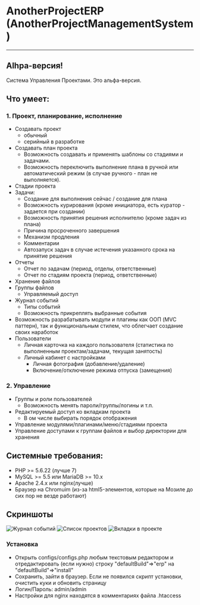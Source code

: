 # AnotherProjectERP (AnotherProjectManagementSystem)
***
## Alhpa-версия!
Система Управления Проектами. Это альфа-версия.  

## Что умеет:

### 1. Проект, планирование, исполнение
  - Создавать проект
    + обычный
    + серийный в разработке
  - Создавать план проекта
    + Возможность создавать и применять шаблоны со стадиями и задачами.
    + Возможность переключить выполнение плана в ручной или автоматический режим (в случае ручного - план не выполняется).  
  - Стадии проекта
  - Задачи: 
     + Создание для выполнения сейчас / создание для плана
     + Возможность курирования (кроме инициатора, есть куратор - задается при создании)
     + Возможность принятия решения исполнителю (кроме задач из плана)
     + Причина просроченного завершения
     + Механизм продления
     + Комментарии
     + Автозапуск задач в случае истечения указанного срока на принятие решения
  - Отчеты
     + Отчет по задачам (период, отделы, ответственные)
     + Отчет по стадиям проекта (период, ответственные)
  - Хранение файлов
  - Группы файлов
    + Управляемый доступ
  - Журнал событий
    + Типы событий
    + Возможность прикреплять выбранные события
  - Возможность разрабатывать модули и плагины как OOП (MVC паттерн), так и функциональным стилем, что облегчает создание своих наработок 
  - Пользователи
    + Личная карточка на каждого пользователя (статистика по выполненным проектам/задачам, текущая занятость)
    + Личный кабинет с настройками
      - Личная фотография (добавление/удаление)
      - Включение/отключение режима отпуска (замещения)

### 2. Управление
  - Группы и роли пользователей
    + Возможность менять пароли/группы/логины и т.п.
  - Редактируемый доступ ко вкладкам проекта
    + В ом числе выбирать порядок отображения
  - Управление модулями/плагинами/меню/стадиями проекта
  - Управление доступами к группам файлов и выбор директории для хранения

## Системные требования:
- PHP >= 5.6.22 (лучше 7)
- MySQL >= 5.5 или MariaDB >= 10.x
- Apache 2.4.x или nginx(лучше) 
- Браузер на Chromuim (из-за html5-элементов, которые на Мозиле до сих пор не везде работают)

## Скриншоты
 
 ![Журнал событий](https://github.com/akaLexa/AnotherProjectERP/blob/master/1.png "Журнал событий")
 ![Список проектов](https://github.com/akaLexa/AnotherProjectERP/blob/master/2.png "Список проектов")
 ![Вкладки в проекте](https://github.com/akaLexa/AnotherProjectERP/blob/master/3.png "Вкладки в проекте")

### Установка
- Открыть configs/configs.php любым текстовым редактором и отредактировать (если нужно) строку "defaultBuild"=>"erp" на "defaultBuild"=>"install"
- Сохранить, зайти в браузер. Если не появился скрипт установки, очистить куки и обновить страницу 
- Логин/Пароль: admin/admin
- Настройки для nginx находятся в комментариях файла .htaccess

